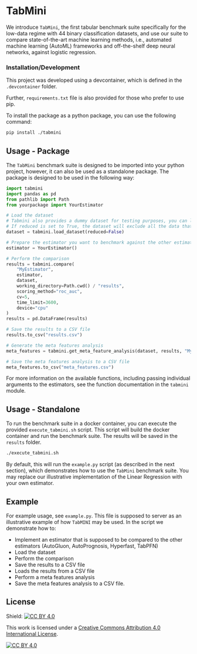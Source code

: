 # TabMini

We introduce `TabMini`, the first tabular benchmark suite specifically for the low-data regime with 44 binary 
classification datasets, and use our suite to compare state-of-the-art machine learning methods, 
i.e., automated machine learning (AutoML) frameworks and off-the-shelf deep neural networks, 
against logistic regression.

### Installation/Development

This project was developed using a devcontainer, which is defined in the `.devcontainer` folder.

Further, `requirements.txt` file is also provided for those who prefer to use pip.

To install the package as a python package, you can use the following command:

```bash
pip install ./tabmini
```

## Usage - Package

The `TabMini` benchmark suite is designed to be imported into your python project, however, it can also be used as a
standalone package. The package is designed to be used in the following way:

```python
import tabmini
import pandas as pd
from pathlib import Path
from yourpackage import YourEstimator

# Load the dataset
# Tabmini also provides a dummy dataset for testing purposes, you can load it with tabmini.load_dummy_dataset() 
# If reduced is set to True, the dataset will exclude all the data that has been used to train TabPFN
dataset = tabmini.load_dataset(reduced=False)

# Prepare the estimator you want to benchmark against the other estimators
estimator = YourEstimator()

# Perform the comparison
results = tabmini.compare(
    "MyEstimator", 
    estimator, 
    dataset, 
    working_directory=Path.cwd() / "results",
    scoring_method="roc_auc",
    cv=5,
    time_limit=3600,
    device="cpu"
)
results = pd.DataFrame(results)

# Save the results to a CSV file
results.to_csv("results.csv")

# Generate the meta features analysis
meta_features = tabmini.get_meta_feature_analysis(dataset, results, "MyEstimator", correlation_method="spearman")

# Save the meta features analysis to a CSV file
meta_features.to_csv("meta_features.csv")
```

For more information on the available functions, including passing individual arguments to the estimators, 
see the function documentation in the `tabmini` module.

## Usage - Standalone

To run the benchmark suite in a docker container, you can execute the provided `execute_tabmini.sh` script. 
This script will build the docker container and run the benchmark suite. The results will be saved in the
`results` folder.

```bash
./execute_tabmini.sh
```

By default, this will run the `example.py` script (as described in the next section), which demonstrates how to use the `TabMini` benchmark suite.
You may replace our illustrative implementation of the Linear Regression with your own estimator.

## Example

For example usage, see `example.py`. This file is supposed to server as an illustrative example of how 
`TabMINI` may be used. In the script we demonstrate how to:

- Implement an estimator that is supposed to be compared to the other estimators (AutoGluon, AutoPrognosis, Hyperfast, TabPFN)
- Load the dataset
- Perform the comparison
- Save the results to a CSV file
- Loads the results from a CSV file
- Perform a meta features analysis
- Save the meta features analysis to a CSV file.

## License

Shield: [![CC BY 4.0][cc-by-shield]][cc-by]

This work is licensed under a
[Creative Commons Attribution 4.0 International License][cc-by].

[![CC BY 4.0][cc-by-image]][cc-by]

[cc-by]: http://creativecommons.org/licenses/by/4.0/
[cc-by-image]: https://i.creativecommons.org/l/by/4.0/88x31.png
[cc-by-shield]: https://img.shields.io/badge/License-CC%20BY%204.0-lightgrey.svg